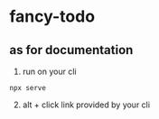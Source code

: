 # fancy-todo
## as for documentation

1. run on your cli 
```
npx serve
```
2. alt + click link provided by your cli 